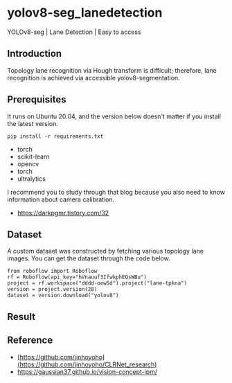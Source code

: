 # yolov8-seg_lanedetection
YOLOv8-seg | Lane Detection | Easy to access

## Introduction
Topology lane recognition via Hough transform is difficult; therefore, lane recognition is achieved via accessible yolov8-segmentation.

## Prerequisites
It runs on Ubuntu 20.04, and the version below doesn't matter if you install the latest version.
```Shell
pip install -r requirements.txt
```
- torch
- scikit-learn
- opencv
- torch
- ultralytics

I recommend you to study through that blog because you also need to know information about camera calibration.
- https://darkpgmr.tistory.com/32

## Dataset
A custom dataset was constructed by fetching various topology lane images.
You can get the dataset through the code below.

```Shell
from roboflow import Roboflow
rf = Roboflow(api_key="hVnauuf3IfwkphEQsWBu")
project = rf.workspace("dddd-oew5d").project("lane-tpkna")
version = project.version(28)
dataset = version.download("yolov8")
```

## Result


## Reference
- [https://github.com/jinhoyoho](https://github.com/jinhoyoho/CLRNet_research)
- https://gaussian37.github.io/vision-concept-ipm/
